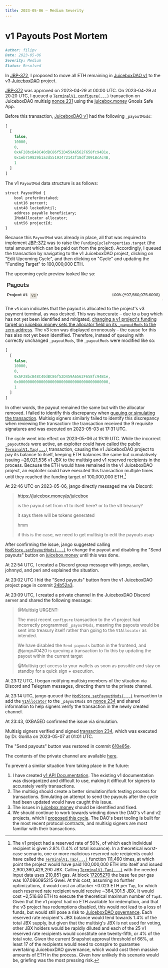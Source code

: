 ```yaml
---
title: 2023-05-06 – Medium Severity
---
```


# v1 Payouts Post Mortem

```md
Author: filipv
Date: 2023-05-06
Severity: Medium
Status: Resolved
```

In [JBP-372](https://www.jbdao.org/p/372), I proposed to move all ETH remaining in [JuiceboxDAO v1](https://juicebox.money/p/juicebox) to the v3 [JuiceboxDAO](https://juicebox.money/@juicebox) project.

[JBP-372](https://www.jbdao.org/p/372) was approved on 2023-04-29 at 00:00 UTC. On 2023-04-29 at 20:20 UTC, I queued a [`TerminalV1.configure(...)`](/docs/v4/deprecated/v1/api/terminalv1.md#configure) transaction on JuiceboxDAO multisig [nonce 231](https://app.safe.global/transactions/tx?safe=eth:0xAF28bcB48C40dBC86f52D459A6562F658fc94B1e&id=multisig_0xAF28bcB48C40dBC86f52D459A6562F658fc94B1e_0xaea2f53b25d9ef824f1d8fff9e850da45852a3ef222237448a8e1362ef3b8a37) using the [juicebox.money](https://juicebox.money) Gnosis Safe App.

Before this transaction, [JuiceboxDAO v1](https://juicebox.money/p/juicebox) had the following `_payoutMods`:

```js
[
  [
    false,
    10000,
    0,
    0xAF28bcB48C40dBC86f52D459A6562F658fc94B1e,
    0x1eb759829b1a3d55193472142f18df3091BcAc4B,
    1
  ]
]
```

The v1 `PayoutMod` data structure is as follows:

```sol
struct PayoutMod {
    bool preferUnstaked;
    uint16 percent;
    uint48 lockedUntil;
    address payable beneficiary;
    IModAllocator allocator;
    uint56 projectId;
}
```

Because this `PayoutMod` was already in place, all that was required to implement [JBP-372](https://www.jbdao.org/p/372) was to raise the `FundingCycleProperties.target` (the total amount which can be paid out from the project). Accordingly, I queued the transaction by navigating to the v1 JuiceboxDAO project, clicking on "Edit Upcoming Cycle", and then clicking on "Cycle" and updating the "Funding Target" to 100,000,000 ETH.

The upcoming cycle preview looked like so:

![](preview-payouts.png)

The `v3` icon indicates that the payout is allocated to the project's v3 payment terminal, as was desired. This was inaccurate – due to a bug which has not yet been identified and mitigated, [changing a v1 project's funding target on juicebox.money sets the allocator field on its `_payoutMods` to the zero address](https://discord.com/channels/775859454780244028/866040669712678942/1104607423823614003). The v3 icon was displayed erroneously – the cause for this has also not yet been identified. Therefore, instead of queuing with correctly unchanged `_payoutMods`, the `_payoutMods` were modified like so:

```js
[
  [
    false,
    10000,
    0,
    0xAF28bcB48C40dBC86f52D459A6562F658fc94B1e,
    0x0000000000000000000000000000000000000000,
    1
  ]
]
```

In other words, the payout remained the same but with the allocator removed. I failed to identify this discrepancy when [queuing or simulating the transaction](https://discord.com/channels/775859454780244028/991382812718551060/1102004295479595019). Multisig signers similarly failed to identify this discrepancy when reviewing the transaction: the transaction received the 9 requisite signatures and was executed on 2023-05-03 at 17:31 UTC.

The cycle went into effect on 2023-05-06 at 19:19 UTC. While the incorrect `_payoutMods` were active, an exploiter could have called the public [`TerminalV1.Tap(...)`](/docs/v4/deprecated/v1/api/terminalv1.md#tap) transaction, causing the v1 JuiceboxDAO project to pay its balance to itself, keeping ETH balances the same but cumulatively issuing ~26,021,536 v1 JBX to the multisig and v1 reserved recipients in the process. Because the ETH would have remained in the v1 JuiceboxDAO project, an exploiter could have executed this transaction multiple times until they reached the funding target of 100,000,000 ETH.[^1]

At 22:46 UTC on 2023-05-06, jango directly messaged me via Discord:

> https://juicebox.money/p/juicebox
>
> is the payout set from v1 to itself here? or to the v3 treasury?
>
> it says there will be tokens generated
>
> hmm
>
> if this is the case, we need to get multisig to edit the payouts asap

After confirming the issue, jango suggested calling [`ModStore.setPayoutMods(...)`](/docs/v4/deprecated/v1/api/modstore.md#setpayoutmods) to change the payout and disabling the "Send payouts" button on [juicebox.money](https://juicebox.money) until this was done.

At 22:54 UTC, I created a Discord group message with jango, aeolian, johnnyd, and peri and explained the situation.

At 23:02 UTC I hid the "Send payouts" button from the v1 JuiceboxDAO project page in commit [24b52a3](https://github.com/jbx-protocol/juice-interface/commit/24b52a32382d3246e824028fe662d05a0522e411).

At 23:09 UTC, I created a private channel in the JuiceboxDAO Discord server and shared the following message:

> @Multisig URGENT:
>
> The most recent `configure` transaction to the v1 project had incorrectly programmed `_payoutMods`, meaning the payouts would be sent into treasury itself rather than going to the `V1Allocator` as intended.
>
> We have disabled the `Send payouts` button in the frontend, and @jango#0420 is queuing a transaction to fix this by updating the payout within the current target
>
> @Multisig get access to your wallets as soon as possible and stay on standby for a quick sign + execution.

At 23:12 UTC, I began notifying multisig members of the situation via Discord and Telegram messages, directing them to the private channel.

At 23:14 UTC, jango queued the [`ModStore.setPayoutMods(...)`](/docs/v4/deprecated/v1/api/modstore.md#setpayoutmods) transaction to add the [`V1Allocator`](https://etherscan.io/address/0x1eb759829b1a3d55193472142f18df3091BcAc4B) to the `_payoutMods` on [nonce 234](https://app.safe.global/transactions/tx?safe=eth:0xAF28bcB48C40dBC86f52D459A6562F658fc94B1e&id=multisig_0xAF28bcB48C40dBC86f52D459A6562F658fc94B1e_0xa4061f82799c89de266baaa16e92eaf484bfba5c35bbfa175e38383faf38441e) and shared information to help signers verify the transaction in the newly created channel.

At 23:43, 0XBA5ED confirmed the issue via simulation.

Multisig signers verified and signed [transaction 234](https://app.safe.global/transactions/tx?safe=eth:0xAF28bcB48C40dBC86f52D459A6562F658fc94B1e&id=multisig_0xAF28bcB48C40dBC86f52D459A6562F658fc94B1e_0xa4061f82799c89de266baaa16e92eaf484bfba5c35bbfa175e38383faf38441e), which was executed by Dr. Gorilla on 2023-05-07 at 01:01 UTC.

The "Send payouts" button was restored in commit [610e65e](https://github.com/jbx-protocol/juice-interface/commit/610e65ea4899f4269a6bfdc03ca839e47d0de4ae).

The contents of the private channel are available [here](https://docs.juicebox.money/fix-v1-project.html).

To prevent a similar situation from taking place in the future:

1. I have created [v1 API Documentation](/docs/v4/deprecated/v1/api/README.md). The existing v1 documentation was disorganized and difficult to use, making it difficult for signers to accurately verify transactions.
2. The multisig should create a better simulation/fork testing process for transactions. Simulating an attempt to send the payouts after the cycle had been updated would have caught this issue.
3. The issues in [juicebox.money](https://juicebox.money) should be identified and fixed.
4. We should continue to work towards winding down the DAO's v1 and v2 projects, which I [proposed this cycle](https://snapshot.org/#/jbdao.eth/proposal/0x622de9370ec22833962b5630680f93dd9e1b8380af9a42d747a166337a7ab229). The DAO's best tooling is built for the most recent protocol contracts, and multisig signers are most familiar with their transactions.

[^1]: The v1 project had a reserved rate of 50%, of which each individual recipient is given 2.8% (1.4% of total issuance). In a theoretical worst-case scenario, one or more malicious reserved rate recipients could have called the [`TerminalV1.Tap(...)`](/docs/v4/deprecated/v1/terminalv1.md#tap) function 111,460 times, at which point the project would have paid 100,000,000 ETH into itself and issued 2,900,360,429,290 JBX. Calling [`TerminalV1.Tap(...)`](/docs/v4/deprecated/v1/api/terminalv1.md#tap) with the needed input data uses 210,851 gas. At block [17205270](https://etherscan.io/block/17205270) the base fee per gas was 107.086095215 Gwei. At this cost, assuming no further optimizations, it would cost an attacker ~0.023 ETH per `Tap`, for which each reserved rate recipient would receive ~364,301.5 JBX. It would cost ~2,516.68 ETH to execute the theoretical maximum number of `Tap`s. Given that the v1 project had no ETH available for redemption, and that the v3 project has redemptions disabled, this would not lead to a loss of funds, but would still pose a risk to [JuiceboxDAO governance](https://docs.juicebox.money/dao/process/README.md). Each reserved rate recipient's JBX balance would tend towards 1.4% of the total JBX supply, but given that the multisig's JBX is not used for voting, other JBX holders would be rapidly diluted and each of the 25 v1 reserved rate recipients would constitute one twenty-fifth, or 4% of the total vote. Given the current Snapshot approval threshold of 66%, at least 17 of the recipients would need to conspire to guarantee overtaking JuiceboxDAO governance, which would cost them massive amounts of ETH in the process. Given how unlikely this scenario would be, griefing was the most pressing risk.
